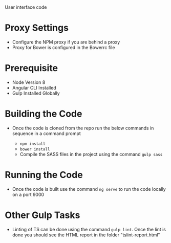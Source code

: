 # 
User interface code 

# Proxy Settings

- Configure the NPM proxy if you are behind a proxy
- Proxy for Bower is configured in the Bowerrc file

# Prerequisite  

- Node Version 8
- Angular CLI Installed
- Gulp Installed Globally

# Building the Code

- Once the code is cloned from the repo run the below commands in sequence in a command prompt

  - `npm install`
  - `bower install`
  - Compile the SASS files in the project using the command `gulp sass` 

# Running the Code

- Once the code is built use the command `ng serve` to run the code locally on a port 9000

# Other Gulp Tasks

- Linting of TS can be done using the command `gulp lint`. Once the lint is done you should see the HTML report in the folder "tslint-report.html"

